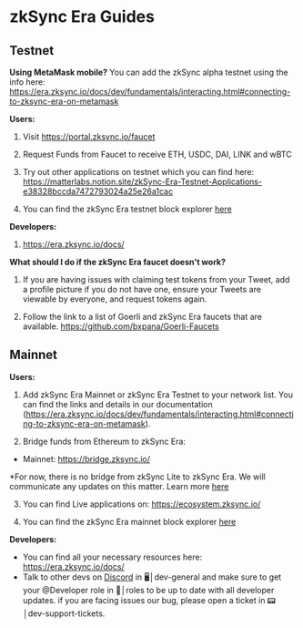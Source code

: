 # zkSync Era Guides
## Testnet
**Using MetaMask mobile?**
You can add the zkSync alpha testnet using the info here: https://era.zksync.io/docs/dev/fundamentals/interacting.html#connecting-to-zksync-era-on-metamask

**Users:**
1. Visit https://portal.zksync.io/faucet

2. Request Funds from Faucet to receive ETH, USDC, DAI, LINK and wBTC 

3. Try out other applications on testnet which you can find here: https://matterlabs.notion.site/zkSync-Era-Testnet-Applications-e38328bccda7472793024a25e26a1cac 

4. You can find the zkSync Era testnet block explorer [here](https://goerli.explorer.zksync.io/) 

**Developers:**
1. https://era.zksync.io/docs/

**What should I do if the zkSync Era faucet doesn't work?**
1. If you are having issues with claiming test tokens from your Tweet, add a profile picture if you do not have one, ensure your Tweets are viewable by everyone, and request tokens again. 

2. Follow the link to a list of Goerli and zkSync Era faucets that are available. https://github.com/bxpana/Goerli-Faucets

## Mainnet
**Users:**

1. Add zkSync Era Mainnet or zkSync Era Testnet to your network list. You can find the links and details in our documentation (https://era.zksync.io/docs/dev/fundamentals/interacting.html#connecting-to-zksync-era-on-metamask).

2. Bridge funds from Ethereum to zkSync Era: 
- Mainnet: https://bridge.zksync.io/

*For now, there is no bridge from zkSync Lite to zkSync Era. We will communicate any updates on this matter. Learn more [here](https://github.com/bxpana/zkSync-Tips/blob/c00194b8538cb221fd54879eab316e23b854d658/How%20do%20I%20migrate%20my%20funds%20from%20zkSync%20Lite%20to%20zkSync%20Era%3F.md)

3. You can find Live applications on: https://ecosystem.zksync.io/

4. You can find the zkSync Era mainnet block explorer [here](https://explorer.zksync.io/) 

**Developers:**

- You can find all your necessary resources here: https://era.zksync.io/docs/
- Talk to other devs on [Discord](https://join.zksync.dev/) in 🖥│dev-general and make sure to get your @Developer role in 👥│roles  to be up to date with all developer updates. if you are facing issues our bug, please open a ticket in 📟│dev-support-tickets.

